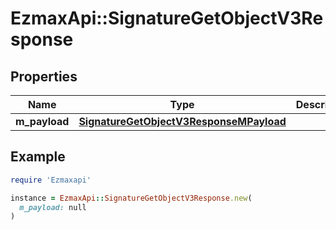 # EzmaxApi::SignatureGetObjectV3Response

## Properties

| Name | Type | Description | Notes |
| ---- | ---- | ----------- | ----- |
| **m_payload** | [**SignatureGetObjectV3ResponseMPayload**](SignatureGetObjectV3ResponseMPayload.md) |  |  |

## Example

```ruby
require 'Ezmaxapi'

instance = EzmaxApi::SignatureGetObjectV3Response.new(
  m_payload: null
)
```

